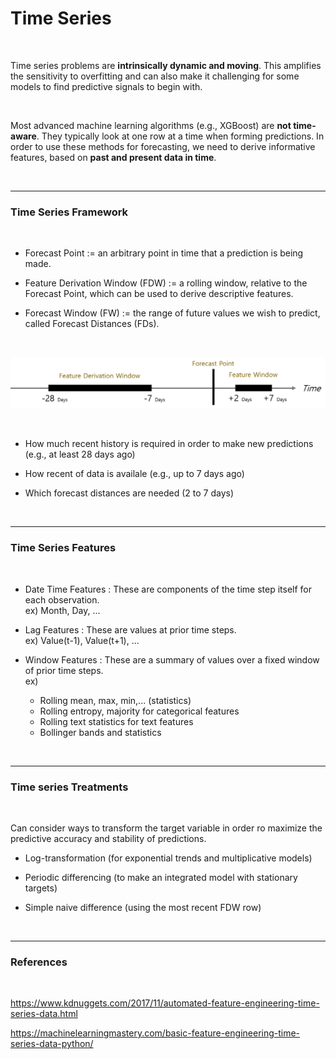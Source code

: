 # Time Series

<br>

Time series problems are **intrinsically dynamic and moving**. 
This amplifies the sensitivity to overfitting and can also make it challenging for some models to find predictive signals to begin with.

<br>

Most advanced machine learning algorithms (e.g., XGBoost) are **not time-aware**. 
They typically look at one row at a time when forming predictions. 
In order to use these methods for forecasting, we need to derive informative features, based on **past and present data in time**.

<br>

---

### Time Series Framework

<br>

- Forecast Point := an arbitrary point in time that a prediction is being made.

- Feature Derivation Window (FDW) := a rolling window, relative to the Forecast Point, which can be used to derive descriptive features.

- Forecast Window (FW) := the range of future values we wish to predict, called Forecast Distances (FDs).

<br>

![time_series_image_01](Image/time_series_image_01.png)

<br>

- How much recent history is required in order to make new predictions (e.g., at least 28 days ago)

- How recent of data is availale (e.g., up to 7 days ago)

- Which forecast distances are needed (2 to 7 days)

<br>

---

### Time Series Features

<br>

* Date Time Features : These are components of the time step itself for each observation. <br> 
ex) Month, Day, ... <br>

* Lag Features : These are values at prior time steps. <br> 
ex) Value(t-1), Value(t+1), ... <br>

* Window Features : These are a summary of values over a fixed window of prior time steps. <br> ex) <br> 
  * Rolling mean, max, min,... (statistics) <br>
  * Rolling entropy, majority for categorical features <br> 
  * Rolling text statistics for text features <br> 
  * Bollinger bands and statistics
  
<br>

---

### Time series Treatments

<br>

Can consider ways to transform the target variable in order ro maximize the predictive accuracy and stability of predictions.

* Log-transformation (for exponential trends and multiplicative models)

* Periodic differencing (to make an integrated model with stationary targets)

* Simple naive difference (using the most recent FDW row)

<br>

---

### References

<br>

https://www.kdnuggets.com/2017/11/automated-feature-engineering-time-series-data.html

https://machinelearningmastery.com/basic-feature-engineering-time-series-data-python/

